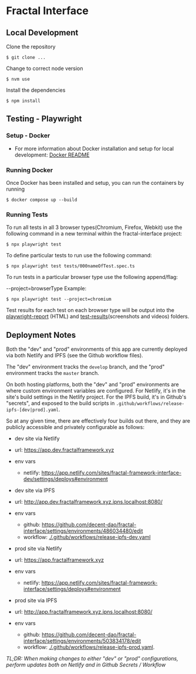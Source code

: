 # Fractal Interface

## Local Development

Clone the repository

```shell
$ git clone ...
```

Change to correct node version

```shell
$ nvm use
```

Install the dependencies

```shell
$ npm install
```

## Testing - Playwright

### Setup - Docker

- For more information about Docker installation and setup for local development:
  [Docker README](./docker/README.md)

### Running Docker

Once Docker has been installed and setup, you can run the containers by running

```shell
$ docker compose up --build
```

### Running Tests

To run all tests in all 3 browser types(Chromium, Firefox, Webkit) use the following command in a new terminal within the fractal-interface project:

```shell
$ npx playwright test
```

To define particular tests to run use the following command:

```shell
$ npx playwright test tests/000nameOfTest.spec.ts
```

To run tests in a particular browser type use the following append/flag:

--project=browserType
Example:

```shell
$ npx playwright test --project=chromium
```

Test results for each test on each browser type will be output into the [playwright-report](./playwright-report/) (HTML) and [test-results](./test-results/)(screenshots and videos) folders.

## Deployment Notes

Both the "dev" and "prod" environments of this app are currently deployed via both Netlify and IPFS (see the Github workflow files).

The "dev" environment tracks the `develop` branch, and the "prod" environment tracks the `master` branch.

On both hosting platforms, both the "dev" and "prod" environments are where custom environment variables are configured. For Netlify, it's in the site's build settings in the Netlify project. For the IPFS build, it's in Github's "secrets", and exposed to the build scripts in `.github/workflows/release-ipfs-[dev|prod].yaml`.

So at any given time, there are effectively four builds out there, and they are publicly accessible and privately configurable as follows:

- dev site via Netlify

- url: https://app.dev.fractalframework.xyz
- env vars

  - netlify: https://app.netlify.com/sites/fractal-framework-interface-dev/settings/deploys#environment

- dev site via IPFS

- url: http://app.dev.fractalframework.xyz.ipns.localhost:8080/
- env vars

  - github: https://github.com/decent-dao/fractal-interface/settings/environments/486034480/edit
  - workflow: [./.github/workflows/release-ipfs-dev.yaml](./.github/workflows/release-ipfs-dev.yaml)

- prod site via Netlify

- url: https://app.fractalframework.xyz
- env vars

  - netlify: https://app.netlify.com/sites/fractal-framework-interface/settings/deploys#environment

- prod site via IPFS
- url: http://app.fractalframework.xyz.ipns.localhost:8080/
- env vars
  - github: https://github.com/decent-dao/fractal-interface/settings/environments/503834178/edit
  - workflow: [./.github/workflows/release-ipfs-prod.yaml](./.github/workflows/release-ipfs-prod).

_TL;DR: When making changes to either "dev" or "prod" configurations, perform updates both on Netlify and in Github Secrets / Workflow_
